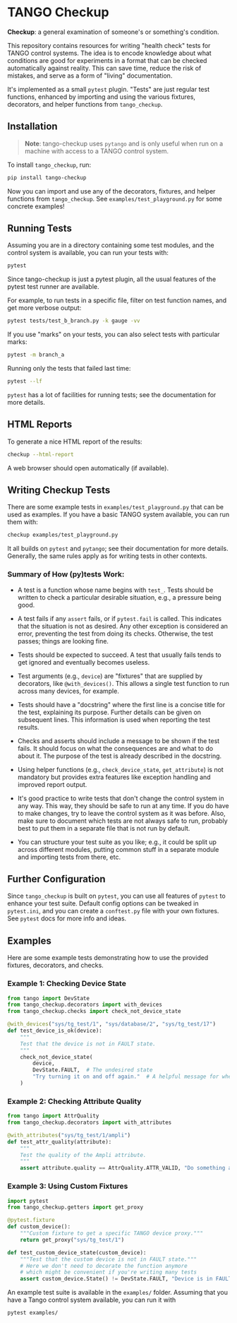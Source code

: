 # TANGO Checkup

**Checkup**: a general examination of someone's or something's condition.

This repository contains resources for writing "health check" tests for TANGO control systems. The idea is to encode knowledge about what conditions are good for experiments in a format that can be checked automatically against reality. This can save time, reduce the risk of mistakes, and serve as a form of "living" documentation.

It's implemented as a small `pytest` plugin. "Tests" are just regular test functions, enhanced by importing and using the various fixtures, decorators, and helper functions from `tango_checkup`.


## Installation

> **Note**: tango-checkup uses `pytango` and is only useful when run on a machine with access to a TANGO control system.

To install `tango_checkup`, run:

```sh
pip install tango-checkup
```

Now you can import and use any of the decorators, fixtures, and helper functions from `tango_checkup`. See `examples/test_playground.py` for some concrete examples!

## Running Tests

Assuming you are in a directory containing some test modules, and the control system is available, you can run your tests with:

```sh
pytest
```

Since tango-checkup is just a pytest plugin, all the usual features of the pytest test runner are available.

For example, to run tests in a specific file, filter on test function names, and get more verbose output:

```sh
pytest tests/test_b_branch.py -k gauge -vv
```

If you use "marks" on your tests, you can also select tests with particular marks:

```sh
pytest -m branch_a
```

Running only the tests that failed last time:

```sh
pytest --lf
```

`pytest` has a lot of facilities for running tests; see the documentation for more details.


## HTML Reports

To generate a nice HTML report of the results:

```sh
checkup --html-report
```

A web browser should open automatically (if available).


## Writing Checkup Tests

There are some example tests in `examples/test_playground.py` that can be used as examples. If you have a basic TANGO system available, you can run them with:

```sh
checkup examples/test_playground.py
```

It all builds on `pytest` and `pytango`; see their documentation for more details. Generally, the same rules apply as for writing tests in other contexts.

### Summary of How (py)tests Work:

- A test is a function whose name begins with `test_`. Tests should be written to check a particular desirable situation, e.g., a pressure being good.

- A test fails if any `assert` fails, or if `pytest.fail` is called. This indicates that the situation is not as desired. Any other exception is considered an error, preventing the test from doing its checks. Otherwise, the test passes; things are looking fine.

- Tests should be expected to succeed. A test that usually fails tends to get ignored and eventually becomes useless.

- Test arguments (e.g., `device`) are "fixtures" that are supplied by decorators, like `@with_devices()`. This allows a single test function to run across many devices, for example.

- Tests should have a "docstring" where the first line is a concise title for the test, explaining its purpose. Further details can be given on subsequent lines. This information is used when reporting the test results.

- Checks and asserts should include a message to be shown if the test fails. It should focus on what the consequences are and what to do about it. The purpose of the test is already described in the docstring.

- Using helper functions (e.g., `check_device_state`, `get_attribute`) is not mandatory but provides extra features like exception handling and improved report output.

- It's good practice to write tests that don't change the control system in any way. This way, they should be safe to run at any time. If you do have to make changes, try to leave the control system as it was before. Also, make sure to document which tests are not always safe to run, probably best to put them in a separate file that is not run by default.

- You can structure your test suite as you like; e.g., it could be split up across different modules, putting common stuff in a separate module and importing tests from there, etc.


## Further Configuration

Since `tango_checkup` is built on `pytest`, you can use all features of `pytest` to enhance your test suite. Default config options can be tweaked in `pytest.ini`, and you can create a `conftest.py` file with your own fixtures. See `pytest` docs for more info and ideas.

## Examples

Here are some example tests demonstrating how to use the provided fixtures, decorators, and checks.

### Example 1: Checking Device State

```python
from tango import DevState
from tango_checkup.decorators import with_devices
from tango_checkup.checks import check_not_device_state

@with_devices("sys/tg_test/1", "sys/database/2", "sys/tg_test/17")
def test_device_is_ok(device):
    """
    Test that the device is not in FAULT state.
    """
    check_not_device_state(
        device,
        DevState.FAULT,  # The undesired state
        "Try turning it on and off again."  # A helpful message for when the test fails
    )
```

### Example 2: Checking Attribute Quality

```python
from tango import AttrQuality
from tango_checkup.decorators import with_attributes

@with_attributes("sys/tg_test/1/ampli")
def test_attr_quality(attribute):
    """
    Test the quality of the Ampli attribute.
    """
    assert attribute.quality == AttrQuality.ATTR_VALID, "Do something about it!"
```

### Example 3: Using Custom Fixtures

```python
import pytest
from tango_checkup.getters import get_proxy

@pytest.fixture
def custom_device():
    """Custom fixture to get a specific TANGO device proxy."""
    return get_proxy("sys/tg_test/1")

def test_custom_device_state(custom_device):
    """Test that the custom device is not in FAULT state."""
    # Here we don't need to decorate the function anymore
    # which might be convenient if you're writing many tests
    assert custom_device.State() != DevState.FAULT, "Device is in FAULT state!"
```

An example test suite is available in the `examples/` folder. Assuming that you have a Tango control system available, you can run it with

    pytest examples/
